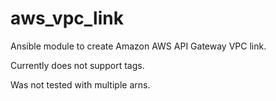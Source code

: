 # aws_vpc_link
Ansible module to create Amazon AWS API Gateway VPC link.

Currently does not support tags.

Was not tested with multiple arns.
